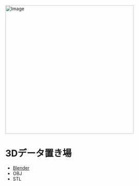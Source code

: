 <img width="400" alt="Image" src="https://github.com/user-attachments/assets/0ad79833-d202-4efa-8958-8e42ecc9acbd" />

# 3Dデータ置き場
 * [Blender](https://github.com/furuhashilab/furuhashikun/blob/main/3Ddata/furuhashikun2021.blend)
 * OBJ
 * STL
